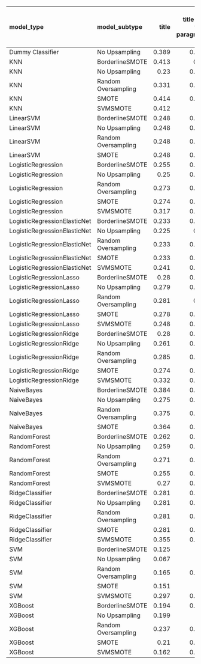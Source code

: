 | model_type                   | model_subtype       |   title |   title and first paragraph |   title and 5 sentences |   title and 10 sentences |   title and first sentence each paragraph | raw text   |
|:-----------------------------|:--------------------|--------:|----------------------------:|------------------------:|-------------------------:|------------------------------------------:|:-----------|
| Dummy Classifier             | No Upsampling       |   0.389 |                       0.365 |                   0.341 |                    0.329 |                                     0.371 | 0.332      |
| KNN                          | BorderlineSMOTE     |   0.413 |                       0.43  |                   0.401 |                    0.414 |                                     0.348 | 0.436      |
| KNN                          | No Upsampling       |   0.23  |                       0.256 |                   0.194 |                    0.119 |                                     0.059 | 0.070      |
| KNN                          | Random Oversampling |   0.331 |                       0.433 |                   0.333 |                    0.273 |                                     0.141 | 0.240      |
| KNN                          | SMOTE               |   0.414 |                       0.435 |                   0.436 |                    0.433 |                                     0.342 | 0.432      |
| KNN                          | SVMSMOTE            |   0.412 |                       0     |                   0     |                    0     |                                     0     | 0.436      |
| LinearSVM                    | BorderlineSMOTE     |   0.248 |                       0.319 |                   0.322 |                    0.251 |                                     0.327 | 0.311      |
| LinearSVM                    | No Upsampling       |   0.248 |                       0.319 |                   0.322 |                    0.251 |                                     0.327 | 0.311      |
| LinearSVM                    | Random Oversampling |   0.248 |                       0.319 |                   0.322 |                    0.251 |                                     0.327 | 0.311      |
| LinearSVM                    | SMOTE               |   0.248 |                       0.319 |                   0.322 |                    0.251 |                                     0.327 | 0.311      |
| LogisticRegression           | BorderlineSMOTE     |   0.255 |                       0.315 |                   0.31  |                    0.256 |                                     0.316 | 0.337      |
| LogisticRegression           | No Upsampling       |   0.25  |                       0.331 |                   0.327 |                    0.25  |                                     0.313 | 0.327      |
| LogisticRegression           | Random Oversampling |   0.273 |                       0.308 |                   0.312 |                    0.252 |                                     0.308 | 0.316      |
| LogisticRegression           | SMOTE               |   0.274 |                       0.325 |                   0.31  |                    0.249 |                                     0.336 | 0.321      |
| LogisticRegression           | SVMSMOTE            |   0.317 |                       0.349 |                   0.322 |                    0.254 |                                     0.331 | 0.335      |
| LogisticRegressionElasticNet | BorderlineSMOTE     |   0.233 |                       0.353 |                   0.312 |                    0.295 |                                     0.355 | 0.324      |
| LogisticRegressionElasticNet | No Upsampling       |   0.225 |                       0.34  |                   0.304 |                    0.272 |                                     0.333 | 0.316      |
| LogisticRegressionElasticNet | Random Oversampling |   0.233 |                       0.354 |                   0.312 |                    0.294 |                                     0.361 | 0.351      |
| LogisticRegressionElasticNet | SMOTE               |   0.233 |                       0.353 |                   0.3   |                    0.301 |                                     0.354 | 0.325      |
| LogisticRegressionElasticNet | SVMSMOTE            |   0.241 |                       0.365 |                   0.339 |                    0.273 |                                     0.347 | 0.337      |
| LogisticRegressionLasso      | BorderlineSMOTE     |   0.28  |                       0.418 |                   0.306 |                    0.298 |                                     0.372 | 0.407      |
| LogisticRegressionLasso      | No Upsampling       |   0.279 |                       0.436 |                   0.282 |                    0.28  |                                     0.37  | 0.394      |
| LogisticRegressionLasso      | Random Oversampling |   0.281 |                       0.44  |                   0.33  |                    0.293 |                                     0.389 | 0.430      |
| LogisticRegressionLasso      | SMOTE               |   0.278 |                       0.438 |                   0.299 |                    0.281 |                                     0.375 | 0.399      |
| LogisticRegressionLasso      | SVMSMOTE            |   0.248 |                       0.381 |                   0.365 |                    0.273 |                                     0.382 | 0.390      |
| LogisticRegressionRidge      | BorderlineSMOTE     |   0.28  |                       0.345 |                   0.323 |                    0.267 |                                     0.294 | 0.310      |
| LogisticRegressionRidge      | No Upsampling       |   0.261 |                       0.332 |                   0.316 |                    0.28  |                                     0.286 | 0.262      |
| LogisticRegressionRidge      | Random Oversampling |   0.285 |                       0.385 |                   0.327 |                    0.308 |                                     0.313 | 0.323      |
| LogisticRegressionRidge      | SMOTE               |   0.274 |                       0.348 |                   0.321 |                    0.279 |                                     0.315 | 0.309      |
| LogisticRegressionRidge      | SVMSMOTE            |   0.332 |                       0.339 |                   0.306 |                    0.273 |                                     0.286 | 0.274      |
| NaiveBayes                   | BorderlineSMOTE     |   0.384 |                       0.417 |                   0.442 |                    0.443 |                                     0.472 | 0.533      |
| NaiveBayes                   | No Upsampling       |   0.275 |                       0.366 |                   0.354 |                    0.288 |                                     0.27  | 0.264      |
| NaiveBayes                   | Random Oversampling |   0.375 |                       0.421 |                   0.447 |                    0.453 |                                     0.47  | **0.556**  |
| NaiveBayes                   | SMOTE               |   0.364 |                       0.434 |                   0.446 |                    0.482 |                                     0.465 | 0.525      |
| RandomForest                 | BorderlineSMOTE     |   0.262 |                       0.271 |                   0.241 |                    0.249 |                                     0.27  | 0.311      |
| RandomForest                 | No Upsampling       |   0.259 |                       0.256 |                   0.245 |                    0.284 |                                     0.259 | 0.243      |
| RandomForest                 | Random Oversampling |   0.271 |                       0.308 |                   0.272 |                    0.272 |                                     0.314 | 0.343      |
| RandomForest                 | SMOTE               |   0.255 |                       0.258 |                   0.242 |                    0.227 |                                     0.299 | 0.315      |
| RandomForest                 | SVMSMOTE            |   0.27  |                       0.268 |                   0.257 |                    0.251 |                                     0.307 | 0.299      |
| RidgeClassifier              | BorderlineSMOTE     |   0.281 |                       0.394 |                   0.324 |                    0.292 |                                     0.312 | 0.324      |
| RidgeClassifier              | No Upsampling       |   0.281 |                       0.394 |                   0.324 |                    0.292 |                                     0.312 | 0.324      |
| RidgeClassifier              | Random Oversampling |   0.281 |                       0.394 |                   0.324 |                    0.292 |                                     0.312 | 0.324      |
| RidgeClassifier              | SMOTE               |   0.281 |                       0.394 |                   0.324 |                    0.292 |                                     0.312 | 0.324      |
| RidgeClassifier              | SVMSMOTE            |   0.355 |                       0.383 |                   0.312 |                    0.273 |                                     0.288 | 0.328      |
| SVM                          | BorderlineSMOTE     |   0.125 |                       0     |                   0     |                    0     |                                     0.015 | 0.000      |
| SVM                          | No Upsampling       |   0.067 |                       0     |                   0.015 |                    0     |                                     0.015 | 0.000      |
| SVM                          | Random Oversampling |   0.165 |                       0.049 |                   0.094 |                    0.044 |                                     0.063 | 0.000      |
| SVM                          | SMOTE               |   0.151 |                       0     |                   0     |                    0     |                                     0.015 | 0.000      |
| SVM                          | SVMSMOTE            |   0.297 |                       0.014 |                   0.015 |                    0     |                                     0     | 0.015      |
| XGBoost                      | BorderlineSMOTE     |   0.194 |                       0.324 |                   0.28  |                    0.29  |                                     0.33  | 0.342      |
| XGBoost                      | No Upsampling       |   0.199 |                       0.3   |                   0.294 |                    0.271 |                                     0.31  | 0.371      |
| XGBoost                      | Random Oversampling |   0.237 |                       0.317 |                   0.313 |                    0.303 |                                     0.344 | 0.398      |
| XGBoost                      | SMOTE               |   0.21  |                       0.339 |                   0.277 |                    0.256 |                                     0.308 | 0.419      |
| XGBoost                      | SVMSMOTE            |   0.162 |                       0.308 |                   0.277 |                    0.25  |                                     0.306 | 0.340      |